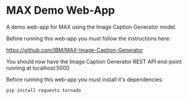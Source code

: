 # MAX Demo Web-App

A demo web-app for MAX using the Image Caption Generator model

Before running this web-app you must follow the instructions here:

https://github.com/IBM/MAX-Image-Caption-Generator

You should now have the Image Caption Generator REST API end-point running at localhost:5000

Before running this web-app you must install it's dependencies:

    pip install requests tornado
